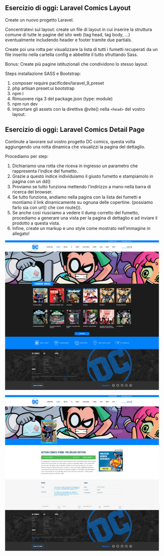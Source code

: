 ## Esercizio di oggi: Laravel Comics Layout

Create un nuovo progetto Laravel.

Concentratevi sul layout: create un file di layout in cui inserire la struttura comune di tutte le pagine del sito web (tag head, tag body, ...) eventualmente includendo header e footer tramite due partials.

Create poi una rotta per visualizzare la lista di tutti i fumetti recuperati da un file inserito nella cartella config e abbellite il tutto sfruttando Sass.

Bonus: Create più pagine istituzionali che condividono lo stesso layout.

Steps installazione SASS e Bootstrap:
1. composer require pacificdev/laravel_9_preset
2. php artisan preset:ui bootstrap
3. npm i
4. Rimuovere riga 3 del package.json (type: module)
5. npm run dev
6. Importare gli assets con la direttiva @vite() nella `<head>` del vostro layout.


## Esercizio di oggi: Laravel Comics Detail Page

Continute a lavorare sul vostro progetto DC comics, questa volta aggiungendo una rotta dinamica che visualizzi la pagina del dettaglio.

Procediamo per step:
1. Dichiariamo una rotta che riceva in ingresso un parametro che rappresenta l'indice del fumetto.
2. Grazie a questo indice individuiamo il giusto fumetto e stampiamolo in pagina con un dd()
3. Proviamo se tutto funziona mettendo l'indirizzo a mano nella barra di ricerca del browser.
4. Se tutto funziona, andiamo nella pagina con la lista dei fumetti e montiamo il link dinamicamente su ognuna delle copertine.  (possiamo farlo sia con url() che con route()).
5. Se anche così riusciamo a vedere il dump corretto del fumetto, procediamo a generare una vista per la pagina di dettaglio e ad inviare il prodotto a questa vista.
6. Infine, create un markup e uno style come mostrato nell'immagine in allegato!

![homepage DC Comics](homepage.png)

![detail page DC Comics](detailpage.png)